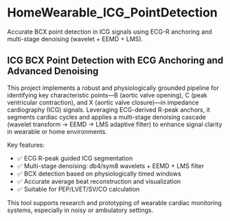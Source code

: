 # HomeWearable_ICG_PointDetection
Accurate BCX point detection in ICG signals using ECG-R anchoring and multi-stage denoising (wavelet + EEMD + LMS).
## ICG BCX Point Detection with ECG Anchoring and Advanced Denoising

This project implements a robust and physiologically grounded pipeline for identifying key characteristic points—B (aortic valve opening), C (peak ventricular contraction), and X (aortic valve closure)—in impedance cardiography (ICG) signals. Leveraging ECG-derived R-peak anchors, it segments cardiac cycles and applies a multi-stage denoising cascade (wavelet transform → EEMD → LMS adaptive filter) to enhance signal clarity in wearable or home environments.

Key features:
- ✅ ECG R-peak guided ICG segmentation
- ✅ Multi-stage denoising: db4/sym8 wavelets + EEMD + LMS filter
- ✅ BCX detection based on physiologically timed windows
- ✅ Accurate average beat reconstruction and visualization
- ✅ Suitable for PEP/LVET/SV/CO calculation

This tool supports research and prototyping of wearable cardiac monitoring systems, especially in noisy or ambulatory settings.

